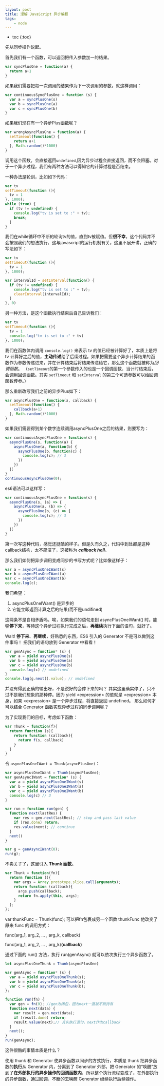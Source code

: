 ```yaml
---
layout: post
title: 理解 JavaScript 异步编程
tags:
    - node
---
```


* toc
{:toc}

先从同步操作说起。

首先我们有一个函数，可以返回把传入参数加一的结果。

```javascript
var syncPlusOne = function(a) {
  return a+1
}
```

如果我们需要把每一次调用的结果作为下一次调用的参数，就这样调用：

```javascript
var continuousSyncPlusOne = function (s) {
  var a = syncPlusOne(s)
  var b = syncPlusOne(a)
  var c = syncPlusOne(b)
}
```

如果我们现在有一个异步Plus函数呢？

```javascript
var wrongAsyncPlusOne = function(a) {
  setTimeout(function() {
    return a+1
  }, Math.random()*1000)
}
```

调用这个函数，会直接返回`undefined`,因为异步过程会直接返回，而不会阻塞。对于一个异步过程，我们有两种方法可以得知它的计算过程是否结束。

一种办法是轮训，比如如下代码：

```javascript
var tv
setTimeout(function (){
  tv = 1
}, 1000);
while (true) {
  if (tv != undefined) {
    console.log("tv is set to :" + tv);
    break;
  }
}
```

我们在while循环中不断的轮询tv的值，直到tv被赋值。但**很不幸**，这个代码并不会按照我们的想法执行，这与javascript的运行机制有关，这里不展开讲，正确的写法如下：

```javascript
var tv
setTimeout(function (){
  tv = 1
}, 1000);

var intervalId = setInterval(function() {
  if (tv != undefined) {
    console.log("tv is set to :" + tv);
    clearInterval(intervalId);
  }
}, 0)
```

另一种方法，是这个函数执行结束后自己告诉我们：

```javascript
var tv
setTimeout(function (){
  tv = 1
  console.log("tv is set to :" + tv)
}, 1000);
```

我们在函数体内调用 `console.log()` 来表示 tv 的值已经被计算好了，本质上是将 tv 计算好之后的值，**主动传递**给了后续过程。如果把需要这个异步计算结果的函数作为参数传递进来，并在计算结束后将结果传递给它，那么这个函数就被称为*回调函数*。
（`setTimeout`的第一个参数传入的也是一个回调函数，当计时结束后，会调用回调函数。其实 `setTimeout` 和 `setInterval` 的第三个可选参数可以给回调函数传参。）

那么重新改写我们之前的异步Plus如下：

```javascript
var asyncPlusOne = function(a, callback) {
  setTimeout(function() {
    callback(a+1)
  }, Math.random()*1000)
}
```

如果我们需要得到某个数字连续调用asyncPlusOne之后的结果，则要写为：

```javascript
var continuousAsyncPlusOne = function(s) {
  asyncPlusOne(s, function(a) {
    asyncPlusOne(a, function(b) {
      asyncPlusOne(b, function(c) {
        console.log(c); // 3
      })
    })
  })
}
continuousAsyncPlusOne(0);
```

es6语法可以这样写：

```javascript
var continuousAsyncPlusOne = function(s) {
  asyncPlusOne(s, (a) => {
    asyncPlusOne(a, (b) => {
      asyncPlusOne(b, (c) => {
        console.log(c); // 3
      })
    })
  })
}
```

第一次写这种代码，感觉还挺酷的样子。但是久而久之，代码中到处都是这种callback结构，太不简洁了，这被称为 ***callback hell***。

那么我们如何把异步调用变成同步的书写方式呢？比如像这样子：

```javascript
var a = asyncPlusOneIWant(s)
var b = asyncPlusOneIWant(a)
var c = asyncPlusOneIWant(b)
console.log(c);
```

我们希望：

1. asyncPlusOneIWant() 是异步的
2. 它能立即返回计算之后的结果(而不是undifined)

这两条不是自相矛盾吗。唉，如果我们的语句走到 asyncPlusOneIWant() 时，能够**停下来**，等待这个异步过程执行完成之后，**再继续**执行下面的语句，就好了。

Wait! **停下来**、**再继续**，好熟悉的东西，ES6 引入的 Generator 不是可以做到这件事吗！
把我们的语句放到 Generator 中看看！

```javascript
var genAsync = function* (s) {
  var a = yield asyncPlusOne(s)
  var b = yield asyncPlusOne(a)
  var c = yield asyncPlusOne(b)
  console.log(c) // undefined
}
console.log(g.next().value); // undefined
```

并没有得到正确的输出呀，不是说好的会停下来的吗？
其实这里确实停了，只不过不是我们想象的那种停。因为 yield \<expression\> 的值就是 \<expression\> 本身，如果 \<expression\> 是一个异步过程，将直接返回 undefined。
那么如何才可以结合 Generator 函数实现异步过程的同步调用呢？

为了实现我们的目标，考虑如下函数：

```javascript
var Thunk = function(f){
  return function (s){
    return function (callback){
      return f(s, callback)
    }
  }
}
```

令 `asyncPlusOneIWant = Thunk(asyncPlusOne)`：

```javascript
var asyncPlusOneIWant = Thunk(asyncPlusOne);
var genAsyncIWant = function* (s) {
  var a = yield asyncPlusOneIWant(s)
  var b = yield asyncPlusOneIWant(a)
  var c = yield asyncPlusOneIWant(b)
  console.log(c) // 3
}

var run = function run(gen) {
  function next(lastRes) {
    var res = gen.next(lastRes); // stop and pass last value
    if (res.done) return;
    res.value(next); // continue
  }
  next()
}

var g = genAsyncIWant(0);
run(g);
```



不卖关子了，这里引入 **Thunk 函数**。

```javascript
var Thunk = function(fn){
  return function (){
    var args = Array.prototype.slice.call(arguments);
    return function (callback){
      args.push(callback);
      return fn.apply(this, args);
    }
  };
};
```

var thunkFunc = Thunk(func); 可以把fn包裹成另一个函数 thunkFunc
他改变了原来 func 的调用方式：

func(arg_1, arg_2, ... , arg_k, callback)

func(arg_1, arg_2, ... , arg_k)**(callback)**

通过下面的 run() 方法，执行 run(genAsync) 就可以依次执行三个异步函数了。

```javascript
let asyncPlusOneThunk = Thunk(asyncPlusOne)

var genAsync = function* (s) {
  var a = yield asyncPlusOneThunk(s);
  var b = yield asyncPlusOneThunk(a);
  var c = yield asyncPlusOneThunk(b);
};

function run(fn) {
  var gen = fn(0); //gen为闭包，因为next一直被不断持有
  function next(data) {
    var result = gen.next(data);
    if (result.done) return;
    result.value(next);// 真实执行语句，next作为callback
  }
  next();
}
run(genAsync);
```

这件很酷的事情本质是什么？

使用 thunk 和 Generator 使异步函数以同步的方式执行，本质是 thunk 把异步函数的**执行**从 Generator 内，分离到了 Generator 外部，把 Generator 的“唤醒”放到了**在外部执行的异步操作的回调函数内**，所以整个执行流程变成了，在外部执行的异步函数，通过回调，不断的去唤醒 Generator 继续执行后续操作。